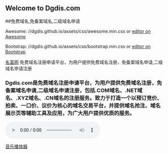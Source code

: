## Welcome to Dgdis.com

##免费域名,免备案域名,二级域名申请

Awesome: //dgdis.github.io/assets/css/awesome.min.css or [editor on Awesome](//dgdis.github.io/assets/css/awesome.min.css)

Bootstrap: //dgdis.github.io/assets/css/bootstrap.min.css or [editor on Bootstrap](//dgdis.github.io/assets/css/bootstrap.min.css)

 [名富网](https://dgdis.com/whois.php) 免费域名注册申请平台，为用户提供免费域名注册，免备案域名申请,二级域名申请注册


### Dgdis.com是免费域名注册申请平台，为用户提供免费域名注册，免备案域名申请,二级域名申请注册，包括.COM域名、.NET域名、.XYZ域名、.CN域名的注册服务。致力于打造一个以预订竞价、拍卖、一口价、议价为核心的域名交易平台，并提供域名抢注、域名展示页等辅助工具及应用，为广大用户提供优质的服务。


![音乐播放器](https://dgdis.github.io//music/763665cfa4de412cc162222d89e2a522.mp3)

[音乐播放器](https://dgdis.github.io//music/763665cfa4de412cc162222d89e2a522.mp3)
